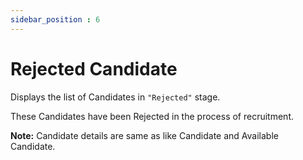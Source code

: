 ```yaml
---
sidebar_position : 6
---
```


# Rejected Candidate

Displays the list of Candidates in `"Rejected"` stage.

These Candidates have been Rejected in the process of recruitment.

**Note:** Candidate details are same as like Candidate and Available Candidate.